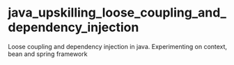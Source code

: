 # java_upskilling_loose_coupling_and_dependency_injection
Loose coupling and dependency injection in java. Experimenting on context, bean and spring framework 
